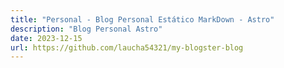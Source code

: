```yaml
---
title: "Personal - Blog Personal Estático MarkDown - Astro"
description: "Blog Personal Astro"
date: 2023-12-15
url: https://github.com/laucha54321/my-blogster-blog
---
```

